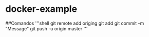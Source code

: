 # docker-example

##Comandos
  '''shell
    git remote add origing <repository>
    git add <file>
    git commit -m "Message"
    git push -u origin master
  '''
